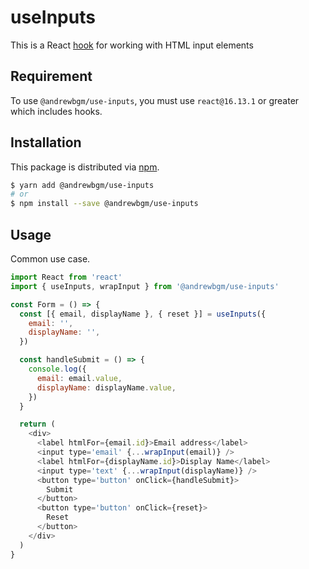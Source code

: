 # useInputs

This is a React [hook](https://reactjs.org/docs/hooks-custom.html#using-a-custom-hook) for working with HTML input elements

## Requirement

To use `@andrewbgm/use-inputs`, you must use `react@16.13.1` or greater which includes hooks.

## Installation

This package is distributed via [npm](https://www.npmjs.com/package/@andrewbgm/use-inputs).

```sh
$ yarn add @andrewbgm/use-inputs
# or
$ npm install --save @andrewbgm/use-inputs
```

## Usage

Common use case.

```js
import React from 'react'
import { useInputs, wrapInput } from '@andrewbgm/use-inputs'

const Form = () => {
  const [{ email, displayName }, { reset }] = useInputs({
    email: '',
    displayName: '',
  })

  const handleSubmit = () => {
    console.log({
      email: email.value,
      displayName: displayName.value,
    })
  }

  return (
    <div>
      <label htmlFor={email.id}>Email address</label>
      <input type='email' {...wrapInput(email)} />
      <label htmlFor={displayName.id}>Display Name</label>
      <input type='text' {...wrapInput(displayName)} />
      <button type='button' onClick={handleSubmit}>
        Submit
      </button>
      <button type='button' onClick={reset}>
        Reset
      </button>
    </div>
  )
}
```
